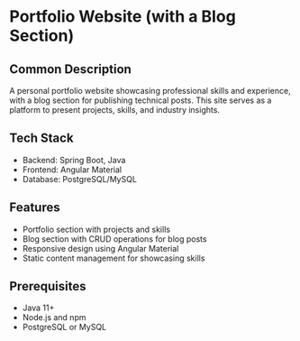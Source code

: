 # Portfolio Website (with a Blog Section)

## Common Description
A personal portfolio website showcasing professional skills and experience, with a blog section for publishing technical posts. This site serves as a platform to present projects, skills, and industry insights.

## Tech Stack
- Backend: Spring Boot, Java
- Frontend: Angular Material
- Database: PostgreSQL/MySQL

## Features
- Portfolio section with projects and skills
- Blog section with CRUD operations for blog posts
- Responsive design using Angular Material
- Static content management for showcasing skills

## Prerequisites
- Java 11+
- Node.js and npm
- PostgreSQL or MySQL
